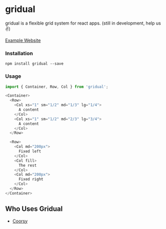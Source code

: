 gridual
=======

gridual is a flexible grid system for react apps.
(still in development, help us ✌)

[Example Website](http://gridual.open.buildize.com)

### Installation

```
npm install gridual --save
```

### Usage

```javascript
import { Container, Row, Col } from 'gridual';

<Container>
  <Row>
    <Col xs="1" sm="1/2" md="1/3" lg="1/4">
      A content
    </Col>
    <Col xs="1" sm="1/2" md="2/3" lg="3/4">
      A content
    </Col>
  </Row>

  <Row>
    <Col md="200px">
      Fixed left
    </Col>
    <Col fill>
      The rest
    </Col>
    <Col md="200px">
      Fixed right
    </Col>
  </Row>
</Container>
```

## Who Uses Gridual

- [Coorsy](https://coorsy.com)
